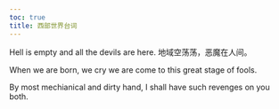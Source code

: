 ```yaml
---
toc: true
title: 西部世界台词
---
```





Hell is empty and all the devils are here.
地域空荡荡，恶魔在人间。

When we are born, we cry we are come to this great stage of fools.

By most mechianical and dirty hand, I shall have such revenges on you both.



